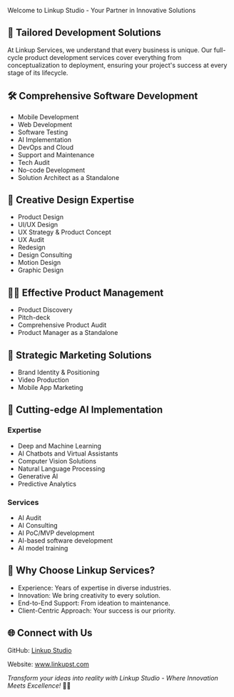 Welcome to Linkup Studio - Your Partner in Innovative Solutions

## 🚀 Tailored Development Solutions
At Linkup Services, we understand that every business is unique. Our full-cycle product development services cover everything from conceptualization to deployment, ensuring your project's success at every stage of its lifecycle.

## 🛠️ Comprehensive Software Development
- Mobile Development
- Web Development
- Software Testing
- AI Implementation
- DevOps and Cloud
- Support and Maintenance
- Tech Audit
- No-code Development
- Solution Architect as a Standalone

## 🎨 Creative Design Expertise
- Product Design
- UI/UX Design
- UX Strategy & Product Concept
- UX Audit
- Redesign
- Design Consulting
- Motion Design
- Graphic Design

## 👩‍💼 Effective Product Management
- Product Discovery
- Pitch-deck
- Comprehensive Product Audit
- Product Manager as a Standalone

## 📣 Strategic Marketing Solutions
- Brand Identity & Positioning
- Video Production
- Mobile App Marketing

## 🤖 Cutting-edge AI Implementation
### Expertise
- Deep and Machine Learning
- AI Chatbots and Virtual Assistants
- Computer Vision Solutions
- Natural Language Processing
- Generative AI
- Predictive Analytics
### Services
- AI Audit
- AI Consulting
- AI PoC/MVP development
- AI-based software development
- AI model training

## 🤝 Why Choose Linkup Services?
- Experience: Years of expertise in diverse industries.
- Innovation: We bring creativity to every solution.
- End-to-End Support: From ideation to maintenance.
- Client-Centric Approach: Your success is our priority.

## 🌐 Connect with Us
GitHub: [Linkup Studio](https://github.com/LinkUpStudio)

Website: www.linkupst.com

*Transform your ideas into reality with Linkup Studio - Where Innovation Meets Excellence!* 🚀✨
